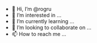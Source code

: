 - 👋 Hi, I’m @rogru
- 👀 I’m interested in ...
- 🌱 I’m currently learning ...
- 💞️ I’m looking to collaborate on ...
- 📫 How to reach me ...

<!---
rogru/rogru is a ✨ special ✨ repository because its `README.md` (this file) appears on your GitHub profile.
You can click the Preview link to take a look at your changes.
--->
